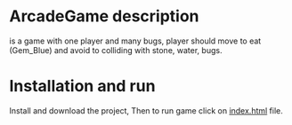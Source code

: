 ArcadeGame description
================================

is a game with one player and many bugs, player should move to eat (Gem_Blue) and avoid to colliding with stone, water, bugs.



Installation and run
================================

Install and download the project, Then to run game click on [index.html](https://github.com/ModhiSaleh/GameA/blob/master/index.html) file.